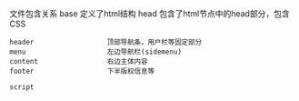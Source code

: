 ﻿<!DOCTYPE html>
<html>
<head>
  <include file="Public/head"/>
</head>

<body>
  <div id="wrapper">
	<include file="Public/header" /> 
	<include file="Public/menu" />
	<include file="Public/content"/>	
  </div>  
  
  <include file="Public/footer"/>  
  <include file="Public/script"/>
</body>

</html

文件包含关系
base						定义了html结构
	head					包含了html节点中的head部分，包含CSS
	
	header					顶部导航条，用户栏等固定部分	
	menu					左边导航栏(sidemenu)
	content					右边主体内容
	footer					下半版权信息等
	
	script
 


